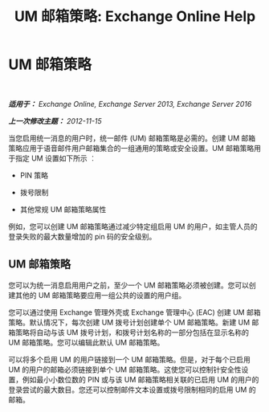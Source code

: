 ﻿---
title: 'UM 邮箱策略: Exchange Online Help'
TOCTitle: UM 邮箱策略
ms:assetid: dfae629e-ee89-4494-a3ed-9655b67eb87e
ms:mtpsurl: https://technet.microsoft.com/zh-cn/library/Bb124909(v=EXCHG.150)
ms:contentKeyID: 50556691
ms.date: 05/23/2018
mtps_version: v=EXCHG.150
ms.translationtype: MT
---

# UM 邮箱策略

 

_**适用于：** Exchange Online, Exchange Server 2013, Exchange Server 2016_

_**上一次修改主题：** 2012-11-15_

当您启用统一消息的用户时，统一邮件 (UM) 邮箱策略是必需的。创建 UM 邮箱策略应用于语音邮件用户邮箱集合的一组通用的策略或安全设置。UM 邮箱策略用于指定 UM 设置如下所示 ︰

  - PIN 策略

  - 拨号限制

  - 其他常规 UM 邮箱策略属性

例如，您可以创建 UM 邮箱策略通过减少特定组启用 UM 的用户，如主管人员的登录失败的最大数量增加的 pin 码的安全级别。

## UM 邮箱策略

您可以为统一消息启用用户之前，至少一个 UM 邮箱策略必须被创建。您可以创建其他的 UM 邮箱策略要应用一组公共的设置的用户组。

您可以通过使用 Exchange 管理外壳或 Exchange 管理中心 (EAC) 创建 UM 邮箱策略。默认情况下，每次创建 UM 拨号计划创建单个 UM 邮箱策略。新建 UM 邮箱策略将自动与该 UM 拨号计划，和拨号计划名称的一部分包括在显示名称的 UM 邮箱策略。您可以编辑此默认 UM 邮箱策略。

可以将多个启用 UM 的用户链接到一个 UM 邮箱策略。但是，对于每个已启用 UM 的用户的邮箱必须链接到单个 UM 邮箱策略。这使您可以控制针安全性设置，例如最小小数位数的 PIN 或与该 UM 邮箱策略相关联的已启用 UM 的用户的登录尝试的最大数目。您还可以控制邮件文本设置或拨号限制相同的启用 UM 的邮箱。

